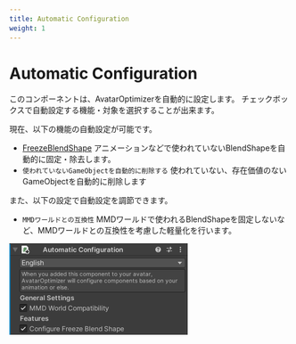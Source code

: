 ```yaml
---
title: Automatic Configuration
weight: 1
---
```


# Automatic Configuration

このコンポーネントは、AvatarOptimizerを自動的に設定します。
チェックボックスで自動設定する機能・対象を選択することが出来ます。

現在、以下の機能の自動設定が可能です。
- [FreezeBlendShape](../freeze-blendshape)
  アニメーションなどで使われていないBlendShapeを自動的に固定・除去します。
- `使われていないGameObjectを自動的に削除する`
  使われていない、存在価値のないGameObjectを自動的に削除します

また、以下の設定で自動設定を調節できます。
- `MMDワールドとの互換性`
  MMDワールドで使われるBlendShapeを固定しないなど、MMDワールドとの互換性を考慮した軽量化を行います。

![component.png](component.png)
